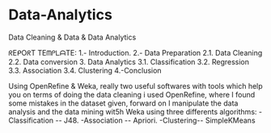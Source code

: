 # Data-Analytics
Data Cleaning &amp; Data &amp; Data Analytics

ᖇEᑭOᖇT TEᗰᑭᒪᗩTE:
1.- Introduction.
2.- Data Preparation
     2.1. Data Cleaning
     2.2. Data conversion
3. Data Analytics
    3.1. Classification
    3.2. Regression
    3.3. Association
    3.4. Clustering
4.-Conclusion

Using OpenRefine & Weka, really two useful softwares with tools which help you on terms of doing the data cleaning i used OpenRefine, where I found some mistakes in the dataset given, forward on I manipulate the data analysis and the data mining wit5h Weka using three differents algorithms:
-Classification -- J48.
-Association -- Apriori.
-Clustering-- SimpleKMeans 
